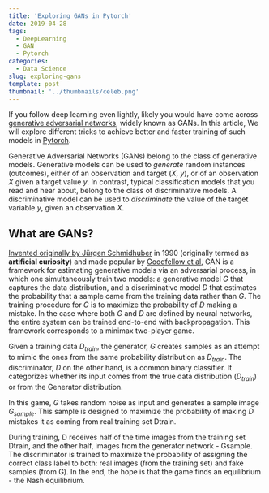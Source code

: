 ```yaml
---
title: 'Exploring GANs in Pytorch'
date: 2019-04-28
tags:
  - DeepLearning
  - GAN
  - Pytorch
categories:
  - Data Science
slug: exploring-gans
template: post
thumbnail: '../thumbnails/celeb.png'
---
```


If you follow deep learning even lightly, likely you would have come across
[generative adversarial networks][gan], widely known as GANs. In this article, We will explore
different tricks to achieve better and faster training of such models in [Pytorch][pytorch].

Generative Adversarial Networks (GANs) belong to the class of generative models.
Generative models can be used to _generate_ random instances (outcomes), either of an observation
and target ($X$, $y$), or of an observation $X$ given a target value $y$. In contrast, typical
classification models that you read and hear about, belong to the class of discriminative models.
A discriminative model can be used to _discriminate_ the value of the target variable $y$, given an
observation $X$.

[gan]: https://arxiv.org/pdf/1406.2661.pdf
[pytorch]: https://pytorch.org/

## What are GANs?

[Invented originally by Jürgen Schmidhuber](https://en.wikipedia.org/wiki/Generative_adversarial_network)
in 1990 (originally termed as **artificial curiosity**) and made popular by
[Goodfellow et al](https://arxiv.org/abs/1406.2661),
GAN is a framework for estimating generative models via an adversarial process, in which one
simultaneously train two models: a generative model $G$ that captures the data distribution, and a
discriminative model $D$ that estimates the probability that a sample came from the training data
rather than $G$. The training procedure for $G$ is to maximize the probability of $D$ making a
mistake. In the case where both $G$ and $D$ are defined by neural networks, the entire system can
be trained end-to-end with backpropagation. This framework corresponds to a minimax two-player game.

Given a training data $D_{train}$, the generator, $G$ creates samples as an attempt to mimic the
ones from the same probability distribution as $D_{train}$. The discriminator, $D$ on the other hand,
is a common binary classifier. It categorizes whether its input comes from the true data distribution
($D_{train}$) or from the Generator distribution.

In this game, $G$ takes random noise as input and generates a sample image $G_{sample}$. This
sample is designed to maximize the probability of making $D$ mistakes it as coming from real training set Dtrain.

During training, D receives half of the time images from the training set Dtrain, and the other half, images from the generator network - Gsample. The discriminator is trained to maximize the probability of assigning the correct class label to both: real images (from the training set) and fake samples (from G). In the end, the hope is that the game finds an equilibrium - the Nash equilibrium.

